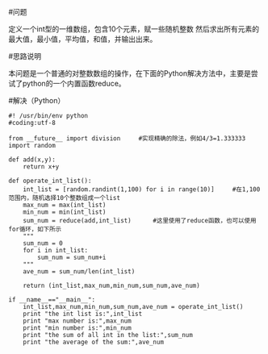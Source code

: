 #问题

定义一个int型的一维数组，包含10个元素，赋一些随机整数
然后求出所有元素的最大值，最小值，平均值，和值，并输出出来。

#思路说明

本问题是一个普通的对整数数组的操作，在下面的Python解决方法中，主要是尝试了python的一个内置函数reduce。

#解决（Python）

    #! /usr/bin/env python
    #coding:utf-8

    from __future__ import division     #实现精确的除法，例如4/3=1.333333
    import random

    def add(x,y):
        return x+y

    def operate_int_list():
        int_list = [random.randint(1,100) for i in range(10)]     #在1,100范围内，随机选择10个整数组成一个list
        max_num = max(int_list)
        min_num = min(int_list)
        sum_num = reduce(add,int_list)      #这里使用了reduce函数，也可以使用for循环，如下所示
        """
        sum_num = 0
        for i in int_list:
            sum_num = sum_num+i
        """
        ave_num = sum_num/len(int_list)

        return (int_list,max_num,min_num,sum_num,ave_num)

    if __name__=="__main__":
        int_list,max_num,min_num,sum_num,ave_num = operate_int_list()
        print "the int list is:",int_list
        print "max number is:",max_num
        print "min number is:",min_num
        print "the sum of all int in the list:",sum_num
        print "the average of the sum:",ave_num
